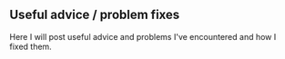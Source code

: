 ## Useful advice / problem fixes
Here I will post useful advice and problems I've encountered and how I fixed them.